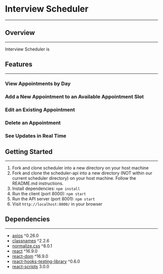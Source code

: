 # Interview Scheduler

---
## Overview
---
Interview Scheduler is 

## Features
---
### View Appointments by Day


### Add a New Appointment to an Available Appointment Slot


### Edit an Existing Appointment


### Delete an Appointment


### See Updates in Real Time


## Getting Started
---
1. Fork and clone scheduler into a new directory on your host machine
2. Fork and clone the scheduler-api into a new directory (NOT within our current scheduler directory) on your host machine. Follow the README.md instructions. 
3. Install dependencies: `npm install`
4. Run the client (port 8000): `npm start`
5. Run the API server (port 8001): `npm start`
6. Visit `http://localhost:8000/` in your browser

## Dependencies
---
- [axios](https://axios-http.com/) ^0.26.0
- [classnames](https://www.npmjs.com/package/classnames) ^2.2.6
- [normalize.css](https://www.npmjs.com/package/normalize.css?activeTab=versions) ^8.0.1
- [react](https://reactjs.org/) ^16.9.0
- [react-dom](https://www.npmjs.com/package/react-dom) ^16.9.0
- [react-hooks-testing-library](https://www.npmjs.com/package/@testing-library/react-hooks) ^0.6.0
- [react-scripts](https://www.npmjs.com/package/react-scripts) 3.0.0
